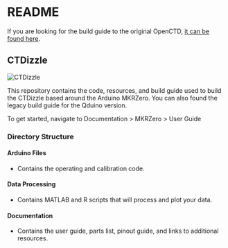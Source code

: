 # README
If you are looking for the build guide to the original OpenCTD, [it can be found here](https://github.com/OceanographyforEveryone/OpenCTD).

## CTDizzle
![CTDizzle](https://github.com/CTDizzle/CTDizzle/blob/master/Documentation/Images/Finished.jpg)


This repository contains the code, resources, and build guide used to build the CTDizzle based around the Arduino MKRZero.
You can also found the legacy build guide for the Qduino version.

To get started, navigate to Documentation > MKRZero > User Guide


### Directory Structure

#### Arduino Files
- Contains the operating and calibration code.

#### Data Processing
- Contains MATLAB and R scripts that will process and plot your data.

#### Documentation
- Contains the user guide, parts list, pinout guide, and links to additional resources.
